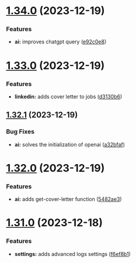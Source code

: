 # [1.34.0](https://github.com/ghorbani-mohammad/Social-Networks-Crawler/compare/v1.33.0...v1.34.0) (2023-12-19)


### Features

* **ai:** improves chatgpt query ([e92c0e8](https://github.com/ghorbani-mohammad/Social-Networks-Crawler/commit/e92c0e813e40acc3b392545c298a36243660f63a))



# [1.33.0](https://github.com/ghorbani-mohammad/Social-Networks-Crawler/compare/v1.32.1...v1.33.0) (2023-12-19)


### Features

* **linkedin:** adds cover letter to jobs ([d3130b6](https://github.com/ghorbani-mohammad/Social-Networks-Crawler/commit/d3130b63b3bd3e99062f9ed0ca186583a77045d7))



## [1.32.1](https://github.com/ghorbani-mohammad/Social-Networks-Crawler/compare/v1.32.0...v1.32.1) (2023-12-19)


### Bug Fixes

* **ai:** solves the initialization of openai ([a32bfaf](https://github.com/ghorbani-mohammad/Social-Networks-Crawler/commit/a32bfaf5b202f75eb4f5e84ca1eb7b05091e7b74))



# [1.32.0](https://github.com/ghorbani-mohammad/Social-Networks-Crawler/compare/v1.31.0...v1.32.0) (2023-12-19)


### Features

* **ai:** adds get-cover-letter function ([5482ae3](https://github.com/ghorbani-mohammad/Social-Networks-Crawler/commit/5482ae339aab63df43935297000bee4bea3e2483))



# [1.31.0](https://github.com/ghorbani-mohammad/Social-Networks-Crawler/compare/v1.30.0...v1.31.0) (2023-12-18)


### Features

* **settings:** adds advanced logs settings ([f6ef8b1](https://github.com/ghorbani-mohammad/Social-Networks-Crawler/commit/f6ef8b1cc0805ac398cbdf2d9eb6efa0dec510cd))



